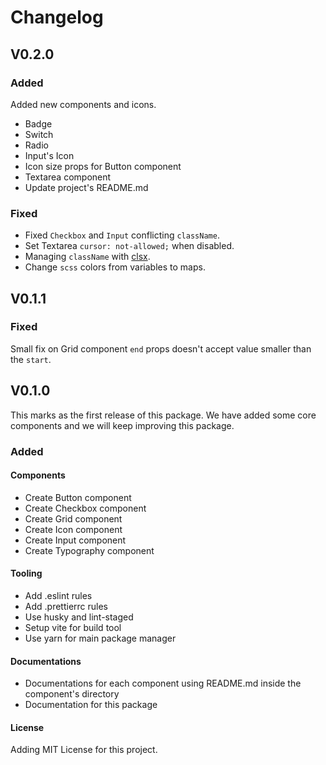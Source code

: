 # Changelog

## V0.2.0

### Added

Added new components and icons.

- Badge
- Switch
- Radio
- Input's Icon
- Icon size props for Button component
- Textarea component
- Update project's README.md

### Fixed

- Fixed `Checkbox` and `Input` conflicting `className`.
- Set Textarea `cursor: not-allowed;` when disabled.
- Managing `className` with [clsx](https://www.npmjs.com/package/clsx).
- Change `scss` colors from variables to maps.

## V0.1.1

### Fixed

Small fix on Grid component `end` props doesn't accept value smaller than the `start`.

## V0.1.0

This marks as the first release of this package. We have added some core components and we will keep improving this package.

### Added

#### Components

- Create Button component
- Create Checkbox component
- Create Grid component
- Create Icon component
- Create Input component
- Create Typography component

#### Tooling

- Add .eslint rules
- Add .prettierrc rules
- Use husky and lint-staged
- Setup vite for build tool
- Use yarn for main package manager

#### Documentations

- Documentations for each component using README.md inside the component's directory
- Documentation for this package

#### License

Adding MIT License for this project.
